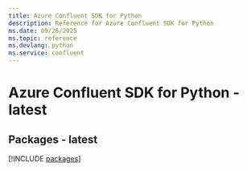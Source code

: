 ```yaml
---
title: Azure Confluent SDK for Python
description: Reference for Azure Confluent SDK for Python
ms.date: 09/26/2025
ms.topic: reference
ms.devlang: python
ms.service: confluent
---
```

# Azure Confluent SDK for Python - latest
## Packages - latest
[!INCLUDE [packages](confluent-index.md)]